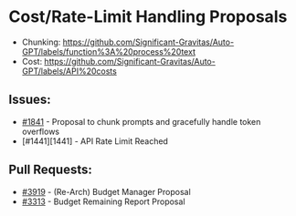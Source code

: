 # Cost/Rate-Limit Handling Proposals
- Chunking: https://github.com/Significant-Gravitas/Auto-GPT/labels/function%3A%20process%20text
- Cost: https://github.com/Significant-Gravitas/Auto-GPT/labels/API%20costs
## Issues:
- [#1841][1841] - Proposal to chunk prompts and gracefully handle token overflows
- [#1441][1441] - API Rate Limit Reached

## Pull Requests:
- [#3919][3919] - (Re-Arch) Budget Manager Proposal
- [#3313][3313] - Budget Remaining Report Proposal

[1841]:https://github.com/Significant-Gravitas/Auto-GPT/issues/1841
[3313]:https://github.com/Significant-Gravitas/Auto-GPT/pull/3313
[3919]:https://github.com/Significant-Gravitas/Auto-GPT/pull/3919
